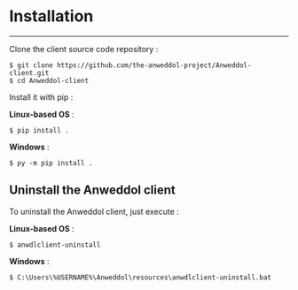 # Installation
---

Clone the client source code repository : 
```
$ git clone https://github.com/the-anweddol-project/Anweddol-client.git
$ cd Anweddol-client
```

Install it with pip :

**Linux-based OS** : 
```
$ pip install .
```

**Windows** :
```
$ py -m pip install . 
```

## Uninstall the Anweddol client

To uninstall the Anweddol client, just execute : 

**Linux-based OS** : 
```
$ anwdlclient-uninstall
```

**Windows** :
```
$ C:\Users\%USERNAME%\Anweddol\resources\anwdlclient-uninstall.bat
```